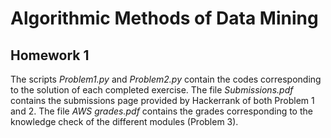 # Algorithmic Methods of Data Mining
## Homework 1
The scripts *Problem1.py* and *Problem2.py* contain the codes corresponding to the solution of each completed exercise.
The file *Submissions.pdf* contains the submissions page provided by Hackerrank of both Problem 1 and 2.
The file *AWS grades.pdf* contains the grades corresponding to the knowledge check of the different modules (Problem 3).

